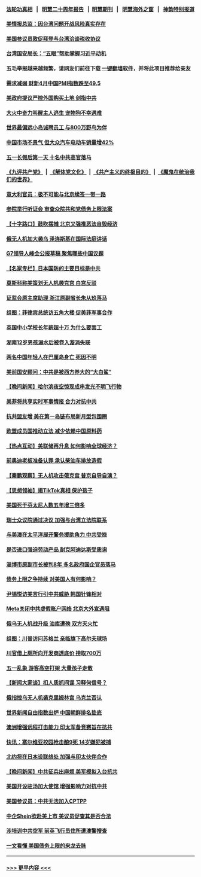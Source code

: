 #### [法轮功真相](https://github.com/gfw-breaker/truth/blob/master/README.md?t=0) &nbsp;&nbsp;|&nbsp;&nbsp; [明慧二十周年报告](https://github.com/gfw-breaker/mh-reports/blob/master/README.md?t=0) &nbsp;&nbsp;|&nbsp;&nbsp;[明慧期刊](https://github.com/gfw-breaker/mh-qikan) &nbsp;&nbsp;|&nbsp;&nbsp; [明慧海外之窗](https://github.com/gfw-breaker/mh-news/blob/master/README.md?t=0) &nbsp;&nbsp;|&nbsp;&nbsp; [神韵特别报道](https://github.com/gfw-breaker/mh-news/blob/master/shenyun.md?t=0)
#### [美情报总监：因台湾问题开战风险真实存在](../pages/nsc418/n13988328.md?t=05051243) 
#### [美国参议员敦促拜登与台湾洽谈税收协议](../pages/nsc418/n13988412.md?t=05051243) 
#### [台湾国安局长：“五眼”帮助掌握习近平动机](../pages/nsc418/n13988253.md?t=05051243) 
#### 五毛举报越来越频繁，请网友们前往下载 [一键翻墙软件](https://github.com/gfw-breaker/ssr-accounts)，并将此项目推荐给亲友
#### [需求减弱 财新4月中国PMI指数跌至49.5](../pages/nsc418/n13987934.md?t=05051243) 
#### [美政府提议严控外国购买土地 剑指中共](../pages/nsc418/n13988289.md?t=05051243) 
#### [大火中奋力叫醒主人逃生 宠物狗不幸遇难](../pages/nsc418/n13988063.md?t=05051243) 
#### [世界最偏远小岛诚聘员工 与800万野鸟为伴](../pages/nsc418/n13987306.md?t=05051243) 
#### [中国市场不景气 但大众汽车电动车销量增42%](../pages/nsc418/n13988240.md?t=05051243) 
#### [五一长假后第一天 十名中共高官落马](../pages/nsc418/n13988013.md?t=05051243) 
#### [《九评共产党》](https://github.com/begood0513/9ping.md/blob/master/README.md) &nbsp;|&nbsp; [《解体党文化》](../../../../jtdwh.md/blob/master/README.md)  &nbsp;|&nbsp; [《共产主义的终极目的》](../../../../gczydzjmd.md/blob/master/README.md) &nbsp;|&nbsp; [《魔鬼在统治我们的世界》](../../../../mgztzwmdsj.md/blob/master/README.md) 
#### [意大利官员：极不可能与北京续签一带一路](../pages/nsc418/n13988219.md?t=05051243) 
#### [参院举行听证会 审查众院共和党债务上限法案](../pages/nsc418/n13988221.md?t=05051243) 
#### [【十字路口】鼓吹摆摊 北京又强推恶法自毁经济](../pages/nsc418/n13988125.md?t=05051243) 
#### [俄无人机加大袭乌 泽连斯基在国际法庭讲话](../pages/nsc418/n13988119.md?t=05051243) 
#### [G7领导人峰会公报草稿 聚焦哪些中国议题](../pages/nsc418/n13988218.md?t=05051243) 
#### [【名家专栏】日本国防的主要目标是中共](../pages/nsc418/n13986529.md?t=05051243) 
#### [莫斯科称美策划无人机袭克宫 白宫反驳](../pages/nsc418/n13988059.md?t=05051243) 
#### [证监会原主席助理 浙江原副省长朱从玖落马](../pages/nsc418/n13988012.md?t=05051243) 
#### [组图：菲律宾总统访五角大楼 促美菲军事合作](../pages/nsc418/n13988092.md?t=05051243) 
#### [英国中小学校长年薪超十万 为什么要罢工](../pages/nsc418/n13987909.md?t=05051243) 
#### [湖南12岁男孩溺水后被卷入漩涡失联](../pages/nsc418/n13988014.md?t=05051243) 
#### [两名中国年轻人在巴厘岛身亡 死因不明](../pages/nsc418/n13988048.md?t=05051243) 
#### [美前国安顾问：中共是被西方养大的“大白鲨”](../pages/nsc418/n13987961.md?t=05051243) 
#### [【晚间新闻】哈尔滨夜空惊现成串发光不明飞行物](../pages/nsc418/n13987933.md?t=05051243) 
#### [美菲将共享实时军事情报 合力对抗中共](../pages/nsc418/n13987898.md?t=05051243) 
#### [抗共盟友增 美在第一岛链布局新月型包围圈](../pages/nsc418/n13987651.md?t=05051243) 
#### [欧盟成员国推动立法 减少依赖中国原料药](../pages/nsc418/n13987750.md?t=05051243) 
#### [【热点互动】美联储再升息 如何影响全球经济？](../pages/nsc418/n13987595.md?t=05051243) 
#### [前奥迪老板准备认罪 承认柴油车排放造假](../pages/nsc418/n13987583.md?t=05051243) 
#### [【秦鹏观察】无人机攻击俄克宫 普京自导自演？](../pages/nsc418/n13987577.md?t=05051243) 
#### [【思想领袖】揭TikTok真相 保护孩子](../pages/nsc418/n13965892.md?t=05051243) 
#### [美国死于芬太尼人数五年增三倍多](../pages/nsc418/n13987579.md?t=05051243) 
#### [瑞士众议院通过决议 加强与台湾立法院联系](../pages/nsc418/n13987501.md?t=05051243) 
#### [与美澳在太平洋展开警务援助角力 中共受挫](../pages/nsc418/n13987499.md?t=05051243) 
#### [是否进口强迫劳动产品 耐克阿迪达斯受质询](../pages/nsc418/n13987446.md?t=05051243) 
#### [淄博市原副市长被判8年 多名政府国企官员落马](../pages/nsc418/n13987225.md?t=05051243) 
#### [债务上限之争持续 对美国人有何影响？](../pages/nsc418/n13987396.md?t=05051243) 
#### [尹锡悦访美言行引中共威胁 韩国针锋相对](../pages/nsc418/n13987472.md?t=05051243) 
#### [Meta关闭中共虚假账户网络 北京大外宣遇阻](../pages/nsc418/n13987409.md?t=05051243) 
#### [俄乌无人机战升级 油库遭殃 双方灭火忙](../pages/nsc418/n13987305.md?t=05051243) 
#### [组图：川普访问苏格兰 亲临旗下高尔夫球场](../pages/nsc418/n13987275.md?t=05051243) 
#### [川官借上厕所向开发商透底价 捞取700万](../pages/nsc418/n13987224.md?t=05051243) 
#### [五一乱象 游客高空打架 大量孩子走散](../pages/nsc418/n13987182.md?t=05051243) 
#### [【新闻大家谈】扣人质抓间谍 习释何信号？](../pages/nsc418/n13987370.md?t=05051243) 
#### [俄指控乌无人机袭克里姆林宫 乌克兰否认](../pages/nsc418/n13987374.md?t=05051243) 
#### [世界新闻自由指数出炉 中国朝鲜排名垫底](../pages/nsc418/n13987328.md?t=05051243) 
#### [澳洲增强远程打击能力 印太军备竞赛旨在抗共](../pages/nsc418/n13986157.md?t=05051243) 
#### [快讯：塞尔维亚校园枪击酿9死 14岁嫌犯被捕](../pages/nsc418/n13987274.md?t=05051243) 
#### [北约将在日本设联络处 加强与印太伙伴合作](../pages/nsc418/n13987170.md?t=05051243) 
#### [【晚间新闻】中共征兵出麻烦 美军模拟入台抗共](../pages/nsc418/n13987159.md?t=05051243) 
#### [美国开设驻汤加大使馆 增强影响力对抗中共](../pages/nsc418/n13987070.md?t=05051243) 
#### [美国参议员：中共无法加入CPTPP](../pages/nsc418/n13986982.md?t=05051243) 
#### [中企Shein欲赴美上市 美议员促查其是否合法](../pages/nsc418/n13986802.md?t=05051243) 
#### [涉培训中共空军 前英飞行员住所遭澳警搜查](../pages/nsc418/n13986659.md?t=05051243) 
#### [一文看懂 美国债务上限的来龙去脉](../pages/nsc418/n13986652.md?t=05051243) 

----
#### [ >>> 更早内容 <<< ](../indexes/nsc418-earlier.md)

